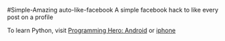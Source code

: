 #Simple-Amazing auto-like-facebook
A simple facebook hack
to like every post on a profile


To learn Python, visit [Programming Hero: Android](https://play.google.com/store/apps/details?id=com.learnprogramming.codecamp) or [iphone](https://apps.apple.com/us/app/programming-hero-coding-fun/id1478201849)
